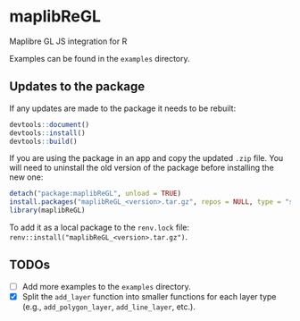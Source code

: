 # maplibReGL

Maplibre GL JS integration for R

Examples can be found in the `examples` directory.

## Updates to the package

If any updates are made to the package it needs to be rebuilt:

```r
devtools::document()
devtools::install()
devtools::build()
```

If you are using the package in an app and copy the updated `.zip` file.
You will need to uninstall the old version of the package before installing the new one:

```r
detach("package:maplibReGL", unload = TRUE)
install.packages("maplibReGL_<version>.tar.gz", repos = NULL, type = "source")
library(maplibReGL)
```

To add it as a local package to the `renv.lock` file: `renv::install("maplibReGL_<version>.tar.gz")`.

## TODOs

- [ ] Add more examples to the `examples` directory.
- [x] Split the `add_layer` function into smaller functions for each layer type (e.g., `add_polygon_layer`, `add_line_layer`, etc.).
